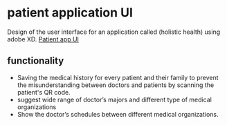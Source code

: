 
# patient application UI

Design of the user interface for an application called (holistic health) using adobe XD.
[Patient app UI](https://xd.adobe.com/view/df85b0eb-3986-4cae-88e5-8ba8cd41b441-8ad6/screen/93979c9e-7057-467c-a75f-ba01b6b7de06/)
 

## functionality 
- Saving the medical history for every patient and their family to prevent the misunderstanding between doctors and patients by scanning the patient's QR code.
- suggest wide range of doctor’s majors and different type of medical organizations
- Show the doctor’s schedules between different medical organizations.





